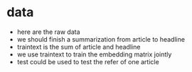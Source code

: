 # data
- here are the raw data 
- we should finish a summarization from article to headline 
- traintext is the sum of article and headline 
- we use traintext to train the embedding matrix jointly
- test could be used to test the refer of one article
